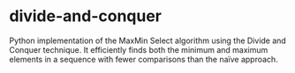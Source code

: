 # divide-and-conquer
Python implementation of the MaxMin Select algorithm using the Divide and Conquer technique. It efficiently finds both the minimum and maximum elements in a sequence with fewer comparisons than the naïve approach.

